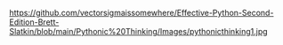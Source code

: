 
https://github.com/vectorsigmaissomewhere/Effective-Python-Second-Edition-Brett-Slatkin/blob/main/Pythonic%20Thinking/Images/pythonicthinking1.jpg
